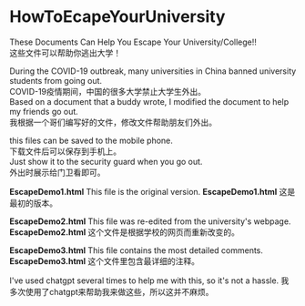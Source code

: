 # HowToEcapeYourUniversity  
  
These Documents Can Help You Escape Your University/College!!  
这些文件可以帮助你逃出大学！  
  
During the COVID-19 outbreak, many universities in China banned university students from going out.   
COVID-19疫情期间，中国的很多大学禁止大学生外出。  
Based on a document that a buddy wrote, I modified the document to help my friends go out.  
我根据一个哥们编写好的文件，修改文件帮助朋友们外出。  

this files can be saved to the mobile phone.  
下载文件后可以保存到手机上。  
Just show it to the security guard when you go out.  
外出时展示给门卫看即可。  

**EscapeDemo1.html** This file is the original version.
**EscapeDemo1.html** 这是最初的版本。

**EscapeDemo2.html** This file was re-edited from the university's webpage.
**EscapeDemo2.html** 这个文件是根据学校的网页而重新改变的。

**EscapeDemo3.html** This file contains the most detailed comments.
**EscapeDemo3.html** 这个文件里包含最详细的注释。


I've used chatgpt several times to help me with this, so it's not a hassle.
我多次使用了chatgpt来帮助我来做这些，所以这并不麻烦。
